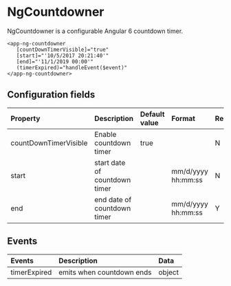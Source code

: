 # NgCountdowner

NgCountdowner is a configurable Angular 6 countdown timer.


```
<app-ng-countdowner
   [countDownTimerVisible]="true"
   [start]="'10/5/2017 20:21:40'"
   [end]="'11/1/2019 00:00'"
   (timerExpired)="handleEvent($event)"
</app-ng-countdowner>
```

## Configuration fields
| Property  | Description | Default value |Format| Required |
| :----------- | :------------- | :--------------- | :---------- |:---------- |
| countDownTimerVisible | Enable countdown timer | true || N |
| start     | start date of countdown timer | | mm/d/yyyy hh:mm:ss| N |
| end    | end date of countdown timer |  | mm/d/yyyy hh:mm:ss| Y |

## Events
| Events  | Description| Data
| :----------- | :------------- | :------------ | 
| timerExpired  | emits when countdown ends| object |


